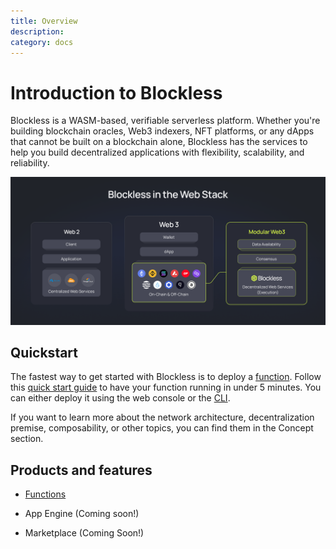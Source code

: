 ```yaml
---
title: Overview
description: 
category: docs
---
```


# Introduction to Blockless

Blockless is a WASM-based, verifiable serverless platform. Whether you're building blockchain oracles, Web3 indexers, NFT platforms, or any dApps that cannot be built on a blockchain alone, Blockless has the services to help you build decentralized applications with flexibility, scalability, and reliability.

![Blockless in the Web Stack](/images/blockless-in-the-web-stack.png)

## Quickstart

The fastest way to get started with Blockless is to deploy a [function](/docs/functions). Follow this [quick start guide](/docs/functions/quickstart) to have your function running in under 5 minutes. You can either deploy it using the web console or the [CLI](/docs/cli). 

If you want to learn more about the network architecture, decentralization premise, composability, or other topics, you can find them in the Concept section. 

## Products and features

- [Functions](/docs/functions)

- App Engine (Coming soon!)

- Marketplace (Coming Soon!)
